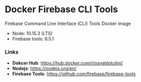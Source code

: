 # Docker Firebase CLI Tools

Firebase Command Line Interface (CLI) Tools Docker image

- Node: 10.15.3 (LTS)
- Firebase tools: 6.5.1


### Links

- **Dokcer Hub**: https://hub.docker.com/r/osvaldotulini/
- **Nodejs**: https://nodejs.org/en/
- **Firebase Tools**: https://github.com/firebase/firebase-tools	
 
